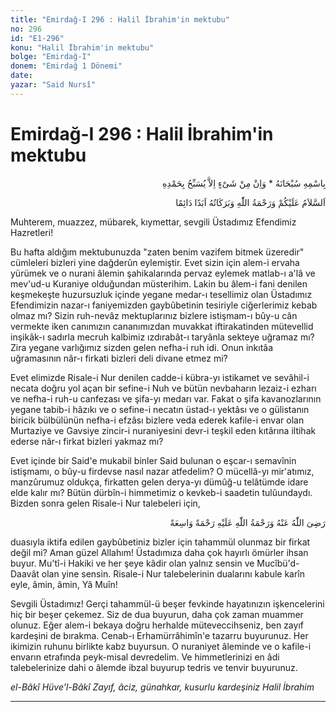 ```yaml
---
title: "Emirdağ-I 296 : Halil İbrahim'in mektubu"
no: 296
id: "E1-296"
konu: "Halil İbrahim'in mektubu"
bolge: "Emirdağ-I"
donem: "Emirdağ 1 Dönemi"
date: 
yazar: "Said Nursî"
---
```


# Emirdağ-I 296 : Halil İbrahim'in mektubu

<p class="arabic" dir="rtl" title="Meal: “Subhân Allah’ın adıyla” * “Hiçbir şey yoktur ki O'nu hamd ile tesbih etmesin” [İsrâ 17:44]">بِاسْمِهِ سُبْحَانَهُ * وَاِنْ مِنْ شَىْءٍ اِلاَّ يُسَبِّحُ بِحَمْدِهِ</p>

<p class="arabic" dir="rtl" title="Meal: “Allah’ın selâmı, rahmeti ve bereketleri, ebedî ve dâimî olarak üzerinize olsun.”">اَلسَّلاَمُ عَلَيْكُمْ وَرَحْمَةُ اللّٰهِ وَبَرَكَاتُهُ اَبَدًا دَائِمًا</p>

Muhterem, muazzez, mübarek, kıymettar, sevgili Üstadımız Efendimiz Hazretleri!

Bu hafta aldığım mektubunuzda "zaten benim vazifem bitmek üzeredir" cümleleri bizleri yine dağderûn eylemiştir. Evet sizin için alem-i ervaha yürümek ve o nurani âlemin şahikalarında pervaz eylemek matlab-ı a'lâ ve mev'ud-u Kuraniye olduğundan müsterihim. Lakin bu âlem-i fani denilen keşmekeşte huzursuzluk içinde yegane medar-ı tesellimiz olan Üstadımız Efendimizin nazar-ı faniyemizden gaybûbetinin tesiriyle ciğerlerimiz kebab olmaz mı? Sizin ruh-nevâz mektuplarınız bizlere istişmam-ı bûy-u cân vermekte iken canımızın cananımızdan muvakkat iftirakatinden mütevellid inşikâk-ı sadırla mecruh kalbimiz ızdırabât-ı taryânla sekteye uğramaz mı? Zira yegane varlığımız sizden gelen nefha-i ruh idi. Onun inkıtâa uğramasının nâr-ı firkati bizleri deli divane etmez mi?

Evet elimizde Risale-i Nur denilen cadde-i kübra-yı istikamet ve sevâhil-i necata doğru yol açan bir sefine-i Nuh ve bütün nevbaharın lezaiz-i ezharı ve nefha-i ruh-u canfezası ve şifa-yı medarı var. Fakat o şifa kavanozlarının yegane tabib-i hâzıkı ve o sefine-i necatın üstad-ı yektâsı ve o gülistanın biricik bülbülünün nefha-i efzâsı bizlere veda ederek kafile-i envar olan Murtaziye ve Gavsiye zincir-i nuraniyesini devr-i teşkil eden kıtârına iltihak ederse nâr-ı firkat bizleri yakmaz mı?

Evet içinde bir Said'e mukabil binler Said bulunan o eşcar-ı semavînin istişmamı, o bûy-u firdevse nasıl nazar atfedelim? O mücellâ-yı mir'atımız, manzûrumuz oldukça, firkatten gelen derya-yı dümûğ-u telâtümde idare elde kalır mı? Bütün dürbîn-i himmetimiz o kevkeb-i saadetin tulûundaydı. Bizden sonra gelen Risale-i Nur talebeleri için,

<p class="arabic" dir="rtl" title="Meal: “Allah ondan razı olsun ve Allah'ın rahmeti geniş bir rahmet olarak onun üzerine olsun.”">رَضِىَ اللّٰهُ عَنْهُ وَرَحْمَةُ اللّٰهِ عَلَيْهِ رَحْمَةً وَاسِعَةً</p>

duasıyla iktifa edilen gaybûbetiniz bizler için tahammül olunmaz bir firkat değil mi? Aman güzel Allahım! Üstadımıza daha çok hayırlı ömürler ihsan buyur. Mu'tî-i Hakiki ve her şeye kâdir olan yalnız sensin ve Mucîbü'd-Daavât olan yine sensin. Risale-i Nur talebelerinin dualarını kabule karîn eyle, âmin, âmin, Yâ Muîn!

Sevgili Üstadımız! Gerçi tahammül-ü beşer fevkinde hayatınızın işkencelerini hiç bir beşer çekemez. Siz de dua buyurun, daha çok zaman muammer olunuz. Eğer alem-i bekaya doğru herhalde müteveccihseniz, ben zayıf kardeşini de bırakma. Cenab-ı Erhamürrâhimîn'e tazarru buyurunuz. Her ikimizin ruhunu birlikte kabz buyursun. O nuraniyet âleminde ve o kafile-i envarın etrafında peyk-misal devredelim. Ve himmetlerinizi en âdi talebelerinize dahi o âlemde ibzal buyurup tedris ve tenvir buyurunuz.

*el-Bâkî Hüve’l-Bâkî*
*Zayıf, âciz, günahkar, kusurlu kardeşiniz*
*Halil İbrahim*

***

